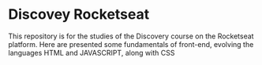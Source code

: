 # Discovey Rocketseat
 This repository is for the studies of the Discovery course on the Rocketseat platform. Here are presented some fundamentals of front-end, evolving the languages HTML and JAVASCRIPT, along with CSS

